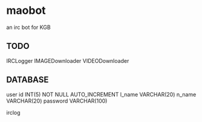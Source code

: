 # maobot
an irc bot for KGB

## TODO
IRCLogger
IMAGEDownloader
VIDEODownloader

## DATABASE
user
  id INT(5) NOT NULL AUTO_INCREMENT
  l_name VARCHAR(20)
  n_name VARCHAR(20)
  password VARCHAR(100)

irclog
